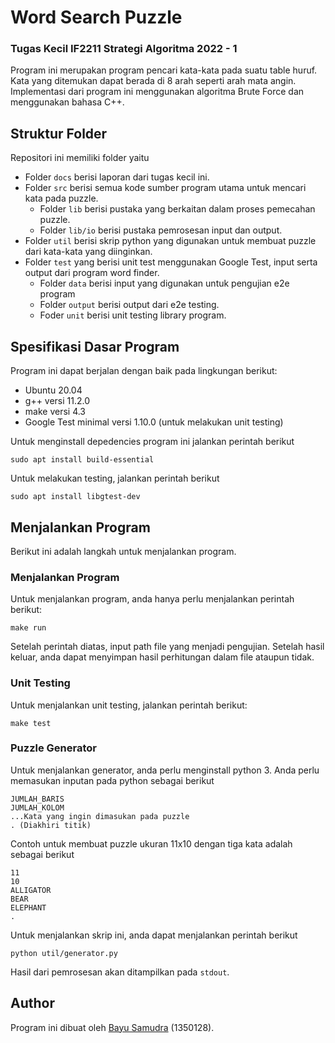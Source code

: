 # Word Search Puzzle

### Tugas Kecil IF2211 Strategi Algoritma 2022 - 1

Program ini merupakan program pencari kata-kata pada suatu table huruf. Kata yang ditemukan dapat berada di 8 arah seperti arah mata angin. Implementasi dari program ini menggunakan algoritma Brute Force dan menggunakan bahasa C++.

## Struktur Folder

Repositori ini memiliki folder yaitu

- Folder `docs` berisi laporan dari tugas kecil ini.
- Folder `src` berisi semua kode sumber program utama untuk mencari kata pada puzzle.
  - Folder `lib` berisi pustaka yang berkaitan dalam proses pemecahan puzzle.
  - Folder `lib/io` berisi pustaka pemrosesan input dan output.
- Folder `util` berisi skrip python yang digunakan untuk membuat puzzle dari kata-kata yang diinginkan.
- Folder `test` yang berisi unit test menggunakan Google Test, input serta output dari program word finder.
  - Folder `data` berisi input yang digunakan untuk pengujian e2e program
  - Folder `output` berisi output dari e2e testing.
  - Foder `unit` berisi unit testing library program.

## Spesifikasi Dasar Program

Program ini dapat berjalan dengan baik pada lingkungan berikut:

- Ubuntu 20.04
- g++ versi 11.2.0
- make versi 4.3
- Google Test minimal versi 1.10.0 (untuk melakukan unit testing)

Untuk menginstall depedencies program ini jalankan perintah berikut

```shell
sudo apt install build-essential
```

Untuk melakukan testing, jalankan perintah berikut

```shell
sudo apt install libgtest-dev
```

## Menjalankan Program

Berikut ini adalah langkah untuk menjalankan program.

### Menjalankan Program

Untuk menjalankan program, anda hanya perlu menjalankan perintah berikut:

```shell
make run
```

Setelah perintah diatas, input path file yang menjadi pengujian. Setelah hasil keluar, anda dapat menyimpan hasil perhitungan dalam file ataupun tidak.

### Unit Testing

Untuk menjalankan unit testing, jalankan perintah berikut:

```shell
make test
```

### Puzzle Generator

Untuk menjalankan generator, anda perlu menginstall python 3. Anda perlu memasukan inputan pada python sebagai berikut

```
JUMLAH_BARIS
JUMLAH_KOLOM
...Kata yang ingin dimasukan pada puzzle
. (Diakhiri titik)
```

Contoh untuk membuat puzzle ukuran 11x10 dengan tiga kata adalah sebagai berikut

```
11
10
ALLIGATOR
BEAR
ELEPHANT
.
```

Untuk menjalankan skrip ini, anda dapat menjalankan perintah berikut

```shell
python util/generator.py
```

Hasil dari pemrosesan akan ditampilkan pada `stdout`.

## Author

Program ini dibuat oleh [Bayu Samudra](https://github.com/bayusamudra5502) (1350128).
